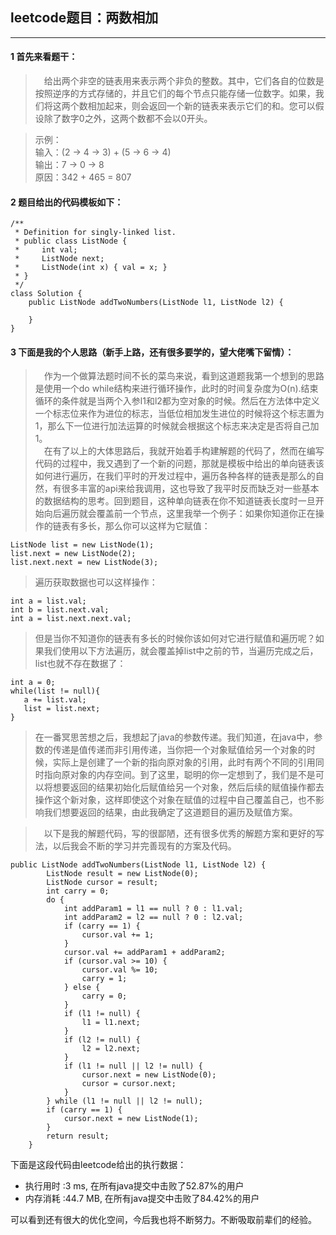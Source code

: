 ## leetcode题目：两数相加

---

#### 1 首先来看题干：

> &ensp;&ensp;给出两个非空的链表用来表示两个非负的整数。其中，它们各自的位数是按照逆序的方式存储的，并且它们的每个节点只能存储一位数字。如果，我们将这两个数相加起来，则会返回一个新的链表来表示它们的和。您可以假设除了数字0之外，这两个数都不会以0开头。  

> 示例：  
输入：(2 -> 4 -> 3) + (5 -> 6 -> 4)  
输出：7 -> 0 -> 8  
原因：342 + 465 = 807

#### 2 题目给出的代码模板如下：


```
/**
 * Definition for singly-linked list.
 * public class ListNode {
 *     int val;
 *     ListNode next;
 *     ListNode(int x) { val = x; }
 * }
 */
class Solution {
    public ListNode addTwoNumbers(ListNode l1, ListNode l2) {
        
    }
}
```

#### 3 下面是我的个人思路（新手上路，还有很多要学的，望大佬嘴下留情）：

> &ensp;&ensp;作为一个做算法题时间不长的菜鸟来说，看到这道题我第一个想到的思路是使用一个do while结构来进行循环操作，此时的时间复杂度为O(n).结束循环的条件就是当两个入参l1和l2都为空对象的时候。然后在方法体中定义一个标志位来作为进位的标志，当低位相加发生进位的时候将这个标志置为1，那么下一位进行加法运算的时候就会根据这个标志来决定是否将自己加1。  
&ensp;&ensp;在有了以上的大体思路后，我就开始着手构建解题的代码了，然而在编写代码的过程中，我又遇到了一个新的问题，那就是模板中给出的单向链表该如何进行遍历，在我们平时的开发过程中，遍历各种各样的链表是那么的自然，有很多丰富的api来给我调用，这也导致了我平时反而缺乏对一些基本的数据结构的思考。回到题目，这种单向链表在你不知道链表长度时一旦开始向后遍历就会覆盖前一个节点，这里我举一个例子：如果你知道你正在操作的链表有多长，那么你可以这样为它赋值：

```
ListNode list = new ListNode(1);
list.next = new ListNode(2);
list.next.next = new ListNode(3);
```
> 遍历获取数据也可以这样操作：

```
int a = list.val;
int b = list.next.val;
int a = list.next.next.val;
```

> 但是当你不知道你的链表有多长的时候你该如何对它进行赋值和遍历呢？如果我们使用以下方法遍历，就会覆盖掉list中之前的节，当遍历完成之后，list也就不存在数据了：


```
int a = 0;
while(list != null){
   a += list.val;
   list = list.next;
}
```

> 在一番冥思苦想之后，我想起了java的参数传递。我们知道，在java中，参数的传递是值传递而非引用传递，当你把一个对象赋值给另一个对象的时候，实际上是创建了一个新的指向原对象的引用，此时有两个不同的引用同时指向原对象的内存空间。到了这里，聪明的你一定想到了，我们是不是可以将想要返回的结果初始化后赋值给另一个对象，然后后续的赋值操作都去操作这个新对象，这样即使这个对象在赋值的过程中自己覆盖自己，也不影响我们想要返回的结果，由此我确定了这道题目的遍历及赋值方案。  

> &ensp;&ensp;以下是我的解题代码，写的很鄙陋，还有很多优秀的解题方案和更好的写法，以后我会不断的学习并完善现有的方案及代码。


```
public ListNode addTwoNumbers(ListNode l1, ListNode l2) {
        ListNode result = new ListNode(0);
        ListNode cursor = result;
        int carry = 0;
        do {
            int addParam1 = l1 == null ? 0 : l1.val;
            int addParam2 = l2 == null ? 0 : l2.val;
            if (carry == 1) {
                cursor.val += 1;
            }
            cursor.val += addParam1 + addParam2;
            if (cursor.val >= 10) {
                cursor.val %= 10;
                carry = 1;
            } else {
                carry = 0;
            }
            if (l1 != null) {
                l1 = l1.next;
            }
            if (l2 != null) {
                l2 = l2.next;
            }
            if (l1 != null || l2 != null) {
                cursor.next = new ListNode(0);
                cursor = cursor.next;
            }
        } while (l1 != null || l2 != null);
        if (carry == 1) {
            cursor.next = new ListNode(1);
        }
        return result;
    }
```

下面是这段代码由leetcode给出的执行数据：  
 * 执行用时 :3 ms, 在所有java提交中击败了52.87%的用户
 * 内存消耗 :44.7 MB, 在所有java提交中击败了84.42%的用户

可以看到还有很大的优化空间，今后我也将不断努力。不断吸取前辈们的经验。
